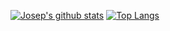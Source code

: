 [![Josep's github stats](https://github-readme-stats.vercel.app/api?username=warlock&show_icons=true&count_private=true)](https://github.com/warlock)
[![Top Langs](https://github-readme-stats.vercel.app/api/top-langs/?username=warlock&layout=compact&count_private=true&hide=html)](https://github.com/warlock)


<!--
### Hi there 👋

**warlock/warlock** is a ✨ _special_ ✨ repository because its `README.md` (this file) appears on your GitHub profile.

Here are some ideas to get you started:

- 🔭 I’m currently working on ...
- 🌱 I’m currently learning ...
- 👯 I’m looking to collaborate on ...
- 🤔 I’m looking for help with ...
- 💬 Ask me about ...
- 📫 How to reach me: ...
- 😄 Pronouns: ...
- ⚡ Fun fact: ...
-->

